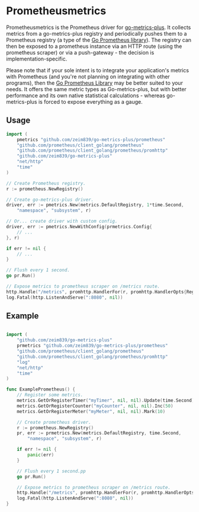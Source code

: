 # Prometheusmetrics

Prometheusmetrics is the Prometheus driver for [go-metrics-plus](https://github.com/zeim839/go-metrics-plus). It collects metrics from a go-metrics-plus registry and periodically pushes them to a Prometheus registry (a type of the [Go Prometheus library](https://github.com/prometheus/client_golang)). The registry can then be exposed to a prometheus instance via an HTTP route (using the prometheus scraper) or via a push-gateway - the decision is implementation-specific.

Please note that if your sole intent is to integrate your application's metrics with Prometheus (and you're not planning on integrating with other programs), then the [Go Prometheus Library](https://pkg.go.dev/github.com/prometheus/client_golang) may be better suited to your needs. It offers the same metric types as Go-metrics-plus, but with better performance and its own native statistical calculations - whereas go-metrics-plus is forced to expose everything as a gauge.

## Usage

```go
import (
	pmetrics "github.com/zeim839/go-metrics-plus/prometheus"
	"github.com/prometheus/client_golang/prometheus"
	"github.com/prometheus/client_golang/prometheus/promhttp"
	"github.com/zeim839/go-metrics-plus"
	"net/http"
	"time"
)

// Create Prometheus registry.
r := prometheus.NewRegistry()

// Create go-metrics-plus driver.
driver, err := pmetrics.New(metrics.DefaultRegistry, 1*time.Second,
	"namespace", "subsystem", r)

// Or... create driver with custom config.
driver, err := pmetrics.NewWithConfig(prmetrics.Config{
	// ...
}, r)

if err != nil {
	// ...
}

// Flush every 1 second.
go pr.Run()

// Expose metrics to prometheus scraper on /metrics route.
http.Handle("/metrics", promhttp.HandlerFor(r, promhttp.HandlerOpts{Registry: r}))
log.Fatal(http.ListenAndServe(":8080", nil))
```

## Example

```go

import (
	"github.com/zeim839/go-metrics-plus"
	prmetrics "github.com/zeim839/go-metrics-plus/prometheus"
	"github.com/prometheus/client_golang/prometheus"
	"github.com/prometheus/client_golang/prometheus/promhttp"
	"log"
	"net/http"
	"time"
)

func ExamplePrometheus() {
	// Register some metrics.
	metrics.GetOrRegisterTimer("myTimer", nil, nil).Update(time.Second)
	metrics.GetOrRegisterCounter("myCounter", nil, nil).Inc(50)
	metrics.GetOrRegisterMeter("myMeter", nil, nil).Mark(10)

	// Create prometheus driver.
	r := prometheus.NewRegistry()
	pr, err := prmetrics.New(metrics.DefaultRegistry, time.Second,
		"namespace", "subsystem", r)

	if err != nil {
		panic(err)
	}

	// Flush every 1 second.pp
	go pr.Run()

	// Expose metrics to prometheus scraper on /metrics route.
	http.Handle("/metrics", promhttp.HandlerFor(r, promhttp.HandlerOpts{Registry: r}))
	log.Fatal(http.ListenAndServe(":8080", nil))
}
```
